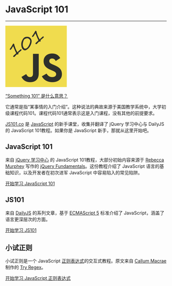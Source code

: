 # JavaScript 101

------

![JavaScript 101](/js101.png)

[“Something 101” 是什么意思？](http://english.stackexchange.com/questions/14265/what-does-something-101-mean)

它通常是指“某事情的入门介绍”。这种说法的典故来源于美国教学系统中，大学初级课程代码101。课程代码101通常表示这是入门课程，没有其他的前提要求。

[JS101.co](http://js101.co) 是 [JavaScript](http://zh.wikipedia.org/zh-cn/JavaScript) 的新手课堂，收集并翻译了 jQuery 学习中心与 DailyJS 的 JavaScript 101教程。如果你是 JavaScript 新手，那就从这里开始吧。

## JavaScript 101

来自 [jQuery 学习中心](http://learn.jquery.com) 的 JavaScript 101教程，大部分初始内容来源于 [Rebecca Murphey](http://www.rmurphey.com/) 写作的 [jQuery Fundamentals](http://jqfundamentals.com/legacy)。这份教程介绍了 JavaScript 语言的基础知识，以及开发者在初次进军 JavaScript 中容易陷入的常见陷阱。

[开始学习 JavaScript 101](/javascript-101/)

## JS101

来自 [DailyJS](http://dailyjs.com) 的系列文章，基于 [ECMAScript 5](http://zh.wikipedia.org/wiki/ECMAScript) 标准介绍了 JavaScript，涵盖了语言更深层次的方面。

[开始学习 JS101](/js101/)

## 小试正则

小试正则是一个 JavaScript [正则表达式](https://zh.wikipedia.org/wiki/%E6%AD%A3%E5%88%99%E8%A1%A8%E8%BE%BE%E5%BC%8F)的交互式教程。原文来自 [Callum Macrae](http://macr.ae/) 制作的 [Try Regex](http://tryregex.com/)。

[开始学习 JavaScript 正则表达式](/tryregex/)
